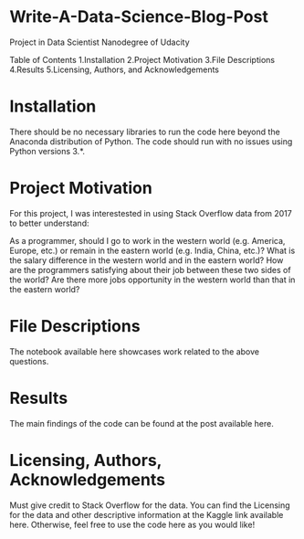 # Write-A-Data-Science-Blog-Post
Project in Data Scientist Nanodegree of Udacity

Table of Contents
1.Installation
2.Project Motivation
3.File Descriptions
4.Results
5.Licensing, Authors, and Acknowledgements

# Installation
There should be no necessary libraries to run the code here beyond the Anaconda distribution of Python. The code should run with no issues using Python versions 3.*.

# Project Motivation
For this project, I was interestested in using Stack Overflow data from 2017 to better understand:

As a programmer, should I go to work in the western world (e.g. America, Europe, etc.) or remain in the eastern world (e.g. India, China, etc.)?
What is the salary difference in the western world and in the eastern world?
How are the programmers satisfying about their job between these two sides of the world?
Are there more jobs opportunity in the western world than that in the eastern world?

# File Descriptions
The notebook available here showcases work related to the above questions.

# Results
The main findings of the code can be found at the post available here.

# Licensing, Authors, Acknowledgements
Must give credit to Stack Overflow for the data. You can find the Licensing for the data and other descriptive information at the Kaggle link available here. Otherwise, feel free to use the code here as you would like!
